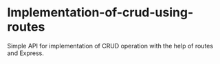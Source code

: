 # Implementation-of-crud-using-routes
Simple API for implementation of CRUD operation with the help of routes and Express.
